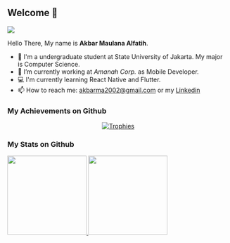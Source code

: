 ## Welcome 👋

![](https://komarev.com/ghpvc/?username=MauL08&style=flat)

Hello There, My name is **Akbar Maulana Alfatih**.

- 🔭 I'm a undergraduate student at State University of Jakarta. My major is Computer Science.
- 🌱 I’m currently working at *Amanah Corp.* as Mobile Developer.
- 💻 I'm currently learning React Native and Flutter.
- 📫 How to reach me: akbarma2002@gmail.com or my [Linkedin](https://www.linkedin.com/in/akbar-alfatih)

### My Achievements on Github
<p align="center">
  <a href="https://github.com/ryo-ma/github-profile-trophy" align="center">
    <img align="center" src="https://github-profile-trophy.vercel.app/?theme=tokyonight&margin-w=8&column=7&username=MauL08&no-frame=true" alt="Trophies" />
  </a>
</p>

### My Stats on Github
<p align="left">
  <a href="https://github.com/MauL08">
    <img height="180em" src="https://github-readme-stats.vercel.app/api?username=MauL08&count_private=true&show_icons=true&theme=tokyonight"/>
    <img height="180em" src="https://github-readme-stats-eight-theta.vercel.app/api/top-langs/?username=MauL08&layout=compact&langs_count=6&theme=tokyonight"/>
  </a>
</p>
